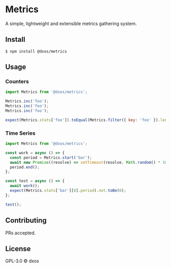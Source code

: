 # Metrics

A simple, lightweight and extensible metrics gathering system.

## Install

```
$ npm install @dxos/metrics
```

## Usage

### Counters

```javascript
import Metrics from '@dxos/metrics';

Metrics.inc('foo');
Metrics.inc('foo');
Metrics.inc('foo');

expect(Metrics.stats['foo']).toEqual(Metrics.filter({ key: 'foo' }).length);
```

### Time Series

```javascript
import Metrics from '@dxos/metrics';

const work = async () => {
  const period = Metrics.start('bar');
  await new Promise((resolve) => setTimeout(resolve, Math.random() * 100));
  period.end();
};

const test = async () => {
  await work();
  expect(Metrics.stats['bar'][0].period).not.toBe(0);
};

test();
```

## Contributing

PRs accepted.

## License

GPL-3.0 © dxos
